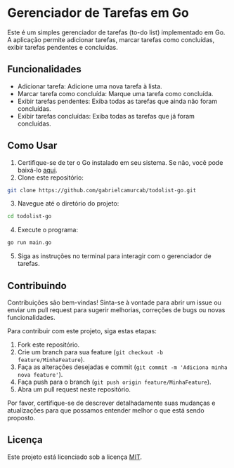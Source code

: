 # Gerenciador de Tarefas em Go

Este é um simples gerenciador de tarefas (to-do list) implementado em Go. A aplicação permite adicionar tarefas, marcar tarefas como concluídas, exibir tarefas pendentes e concluídas.

## Funcionalidades

- Adicionar tarefa: Adicione uma nova tarefa à lista.
- Marcar tarefa como concluída: Marque uma tarefa como concluída.
- Exibir tarefas pendentes: Exiba todas as tarefas que ainda não foram concluídas.
- Exibir tarefas concluídas: Exiba todas as tarefas que já foram concluídas.

## Como Usar

1. Certifique-se de ter o Go instalado em seu sistema. Se não, você pode baixá-lo [aqui](https://golang.org/dl/).
2. Clone este repositório:

```bash
git clone https://github.com/gabrielcamurcab/todolist-go.git
```

3. Navegue até o diretório do projeto:
   
```bash
cd todolist-go
```

4. Execute o programa:
   
```bash
go run main.go
```

5. Siga as instruções no terminal para interagir com o gerenciador de tarefas.

## Contribuindo

Contribuições são bem-vindas! Sinta-se à vontade para abrir um issue ou enviar um pull request para sugerir melhorias, correções de bugs ou novas funcionalidades.

Para contribuir com este projeto, siga estas etapas:

1. Fork este repositório.
2. Crie um branch para sua feature (`git checkout -b feature/MinhaFeature`).
3. Faça as alterações desejadas e commit (`git commit -m 'Adiciona minha nova feature'`).
4. Faça push para o branch (`git push origin feature/MinhaFeature`).
5. Abra um pull request neste repositório.

Por favor, certifique-se de descrever detalhadamente suas mudanças e atualizações para que possamos entender melhor o que está sendo proposto.

## Licença

Este projeto está licenciado sob a licença [MIT](https://github.com/seu-usuario/gerenciador-de-tarefas-go/blob/main/LICENSE).